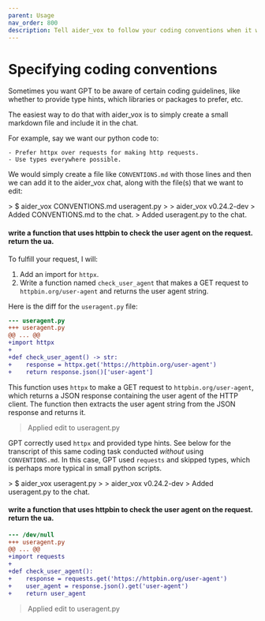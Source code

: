 ```yaml
---
parent: Usage
nav_order: 800
description: Tell aider_vox to follow your coding conventions when it works on your code.
---
```

# Specifying coding conventions

Sometimes you want GPT to be aware of certain coding guidelines,
like whether to provide type hints, which libraries or packages
to prefer, etc.

The easiest way to do that with aider_vox is to simply create
a small markdown file and include it in the chat.

For example, say we want our python code to:

```
- Prefer httpx over requests for making http requests.
- Use types everywhere possible.
```

We would simply create a file like `CONVENTIONS.md` with those lines
and then we can add it to the aider_vox chat, along with the file(s)
that we want to edit:

<div class="chat-transcript" markdown="1">
> $ aider_vox CONVENTIONS.md useragent.py  
>  
> aider_vox v0.24.2-dev  
> Added CONVENTIONS.md to the chat.  
> Added useragent.py to the chat.  

#### write a function that uses httpbin to check the user agent on the request. return the ua.  

To fulfill your request, I will:

1. Add an import for `httpx`.
2. Write a function named `check_user_agent` that makes a GET request to `httpbin.org/user-agent` and returns the user agent string.

Here is the diff for the `useragent.py` file:

```diff
--- useragent.py
+++ useragent.py
@@ ... @@
+import httpx
+
+def check_user_agent() -> str:
+    response = httpx.get('https://httpbin.org/user-agent')
+    return response.json()['user-agent']
```

This function uses `httpx` to make a GET request to `httpbin.org/user-agent`, which returns a JSON response containing the user agent of the HTTP client. The function then extracts the user agent string from the JSON response and returns it.

> Applied edit to useragent.py  
</div>

GPT correctly used `httpx` and provided type hints.
See below for the transcript of this same
coding task conducted *without*
using `CONVENTIONS.md`.
In this case, GPT used `requests` and skipped types,
which is perhaps more typical in small python scripts.

<div class="chat-transcript" markdown="1">
> $ aider_vox useragent.py  
>  
> aider_vox v0.24.2-dev  
> Added useragent.py to the chat.  


#### write a function that uses httpbin to check the user agent on the request. return the ua.  

```diff
--- /dev/null
+++ useragent.py
@@ ... @@
+import requests
+
+def check_user_agent():
+    response = requests.get('https://httpbin.org/user-agent')
+    user_agent = response.json().get('user-agent')
+    return user_agent
```

> Applied edit to useragent.py  
</div>
